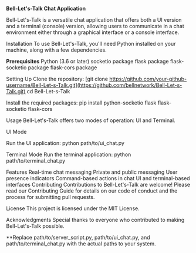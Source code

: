 **Bell-Let's-Talk Chat Application**

Bell-Let's-Talk is a versatile chat application that offers both a UI version and a terminal (console) version, allowing users to communicate in a chat environment either through a graphical interface or a console interface.

Installation
To use Bell-Let's-Talk, you'll need Python installed on your machine, along with a few dependencies.

**Prerequisites**
Python (3.6 or later)
  socketio package
  flask package
  flask-socketio package
  flask-cors package

Setting Up
Clone the repository:
    [git clone https://github.com/your-github-username/Bell-Let-s-Talk.git](https://github.com/bellnetwork/Bell-Let-s-Talk.git)
    cd Bell-Let-s-Talk

Install the required packages:
    pip install python-socketio flask flask-socketio flask-cors

Usage
  Bell-Let's-Talk offers two modes of operation: UI and Terminal.

UI Mode

Run the UI application:
      python path/to/ui_chat.py

Terminal Mode
Run the terminal application:
      python path/to/terminal_chat.py

Features
Real-time chat messaging
Private and public messaging
User presence indicators
Command-based actions in chat
UI and terminal-based interfaces
Contributing
Contributions to Bell-Let's-Talk are welcome! Please read our Contributing Guide for details on our code of conduct and the process for submitting pull requests.

License
This project is licensed under the MIT License.

Acknowledgments
Special thanks to everyone who contributed to making Bell-Let's-Talk possible.

**Replace path/to/server_script.py, path/to/ui_chat.py, and path/to/terminal_chat.py with the actual paths to your system. 


